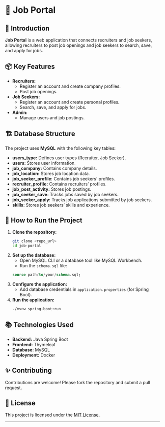 
# 🌟 Job Portal

## 🚀 Introduction
**Job Portal** is a web application that connects recruiters and job seekers, allowing recruiters to post job openings and job seekers to search, save, and apply for jobs.

## 📦 Key Features
- **Recruiters:**
    - Register an account and create company profiles.
    - Post job openings.
- **Job Seekers:**
    - Register an account and create personal profiles.
    - Search, save, and apply for jobs.
- **Admin:**
    - Manage users and job postings.

## 🏗️ Database Structure
The project uses **MySQL** with the following key tables:
- **users_type:** Defines user types (Recruiter, Job Seeker).
- **users:** Stores user information.
- **job_company:** Contains company details.
- **job_location:** Stores job location data.
- **job_seeker_profile:** Contains job seekers’ profiles.
- **recruiter_profile:** Contains recruiters’ profiles.
- **job_post_activity:** Stores job postings.
- **job_seeker_save:** Tracks jobs saved by job seekers.
- **job_seeker_apply:** Tracks job applications submitted by job seekers.
- **skills:** Stores job seekers’ skills and experience.

## 🔧 How to Run the Project
1. **Clone the repository:**
   ```bash
   git clone <repo_url>
   cd job-portal
   ```
2. **Set up the database:**
    - Open MySQL CLI or a database tool like MySQL Workbench.
    - Run the `schema.sql` file:
   ```sql
   source path/to/your/schema.sql;
   ```
3. **Configure the application:**
    - Add database credentials in `application.properties` (for Spring Boot).
4. **Run the application:**
   ```bash
   ./mvnw spring-boot:run
   ```


## 📚 Technologies Used
- **Backend:** Java Spring Boot
- **Frontend:** Thymeleaf
- **Database:** MySQL
- **Deployment:** Docker

## ✨ Contributing
Contributions are welcome! Please fork the repository and submit a pull request.

## 📄 License
This project is licensed under the [MIT License](LICENSE).

---

